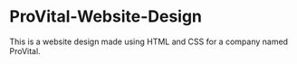 # ProVital-Website-Design


This is a website design made using HTML and CSS for a company named ProVital.
